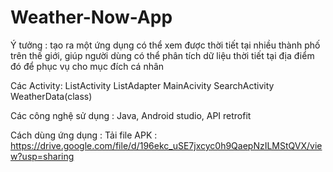 # Weather-Now-App
Ý tưởng : tạo ra một ứng dụng có thể xem được thời tiết tại nhiều thành phố trên thế giới, giúp người dùng có thể phân tích dữ liệu thời tiết tại địa điểm đó để phục vụ cho mục đích cá nhân

Các Activity:
ListActivity
ListAdapter
MainAcivity
SearchActivity
WeatherData(class)

Các công nghệ sử dụng : Java, Android studio, API retrofit

Cách dùng ứng dụng : Tải file APK  : https://drive.google.com/file/d/196ekc_uSE7jxcyc0h9QaepNzILMStQVX/view?usp=sharing
